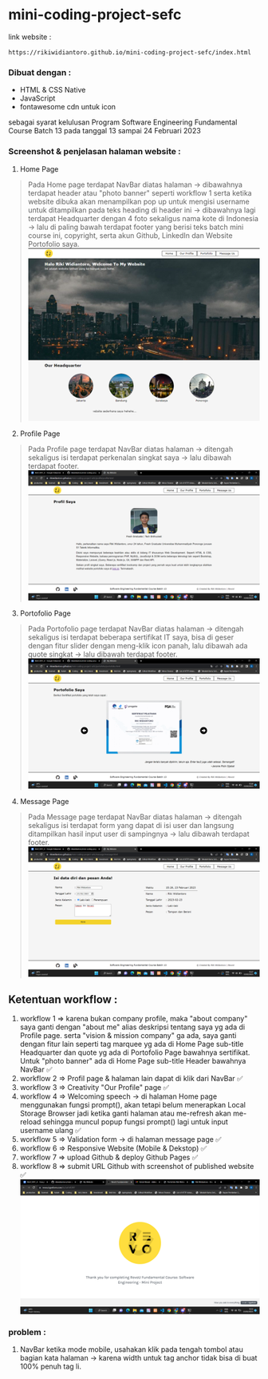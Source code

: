 # mini-coding-project-sefc

link website : 
```
https://rikiwidiantoro.github.io/mini-coding-project-sefc/index.html
```

### Dibuat dengan : 
- HTML & CSS Native
- JavaScript
- fontawesome cdn untuk icon

sebagai syarat kelulusan Program Software Engineering Fundamental Course Batch 13 pada tanggal 13 sampai 24 Februari 2023

### Screenshot & penjelasan halaman website :
1. Home Page
> Pada Home page terdapat NavBar diatas halaman -> dibawahnya terdapat header atau "photo banner" seperti workflow 1 serta ketika website dibuka akan menampilkan pop up untuk mengisi username untuk ditampilkan pada teks heading di header ini -> dibawahnya lagi terdapat Headquarter dengan 4 foto sekaligus nama kote di Indonesia -> lalu di paling bawah terdapat footer yang berisi teks batch mini course ini, copyright, serta akun Github, LinkedIn dan Website Portofolio saya.
![Home Page](https://github.com/rikiwidiantoro/mini-coding-project-sefc/blob/main/img/screenshot-page/home.png)

2. Profile Page
> Pada Profile page terdapat NavBar diatas halaman -> ditengah sekaligus isi terdapat perkenalan singkat saya -> lalu dibawah terdapat footer.
![Profile Page](https://github.com/rikiwidiantoro/mini-coding-project-sefc/blob/main/img/screenshot-page/profile.png)

3. Portofolio Page
> Pada Portofolio page terdapat NavBar diatas halaman -> ditengah sekaligus isi terdapat beberapa sertifikat IT saya, bisa di geser dengan fitur slider dengan meng-klik icon panah, lalu dibawah ada quote singkat -> lalu dibawah terdapat footer.
![Portofolio Page](https://github.com/rikiwidiantoro/mini-coding-project-sefc/blob/main/img/screenshot-page/portofolio.png)

4. Message Page
> Pada Message page terdapat NavBar diatas halaman -> ditengah sekaligus isi terdapat form yang dapat di isi user dan langsung ditampilkan hasil input user di sampingnya -> lalu dibawah terdapat footer.
![Message Page](https://github.com/rikiwidiantoro/mini-coding-project-sefc/blob/main/img/screenshot-page/message.png)


## Ketentuan workflow :
1. workflow 1 => karena bukan company profile, maka "about company" saya ganti dengan "about me" alias deskripsi tentang saya yg ada di Profile page. serta "vision & mission company" ga ada, saya ganti dengan fitur lain seperti tag marquee yg ada di Home Page sub-title Headquarter dan quote yg ada di Portofolio Page bawahnya sertifikat. Untuk "photo banner" ada di Home Page sub-title Header bawahnya NavBar ✅
2. workflow 2 => Profil page & halaman lain dapat di klik dari NavBar ✅
3. workflow 3 => Creativity "Our Profile" page ✅
4. workflow 4 => Welcoming speech -> di halaman Home page menggunakan fungsi prompt(), akan tetapi belum menerapkan Local Storage Browser jadi ketika ganti halaman atau me-refresh akan me-reload sehingga muncul popup fungsi prompt() lagi untuk input username ulang ✅
5. workflow 5 => Validation form -> di halaman message page ✅
6. workflow 6 => Responsive Website (Mobile & Dekstop) ✅
7. workflow 7 => upload Github & deploy Github Pages ✅
8. workflow 8 => submit URL Github with screenshot of published website ✅
![submit photo](https://github.com/rikiwidiantoro/mini-coding-project-sefc/blob/main/img/screenshot-page/submit.png)


### problem :
1. NavBar ketika mode mobile, usahakan klik pada tengah tombol atau bagian kata halaman -> karena width untuk tag anchor tidak bisa di buat 100% penuh tag li.
